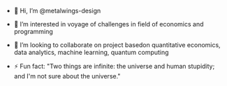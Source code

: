 - 👋 Hi, I’m @metalwings-design
- 👀 I’m interested in voyage of challenges in field of economics and programming
- 💞️ I’m looking to collaborate on project basedon quantitative economics, data analytics, machine learning, quantum computing

- ⚡ Fun fact: "Two things are infinite: the universe and human stupidity; and I'm not sure about the universe."

<!---
metalwings-design/metalwings-design is a ✨ special ✨ repository because its `README.md` (this file) appears on your GitHub profile.
You can click the Preview link to take a look at your changes.
--->
